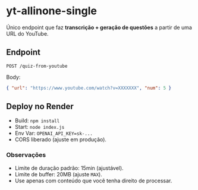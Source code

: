 # yt-allinone-single

Único endpoint que faz **transcrição + geração de questões** a partir de uma URL do YouTube.

## Endpoint
`POST /quiz-from-youtube`

Body:
```json
{ "url": "https://www.youtube.com/watch?v=XXXXXXX", "num": 5 }
```

## Deploy no Render
- Build: `npm install`
- Start: `node index.js`
- Env Var: `OPENAI_API_KEY=sk-...`
- CORS liberado (ajuste em produção).

### Observações
- Limite de duração padrão: 15min (ajustável).
- Limite de buffer: 20MB (ajuste `MAX`).
- Use apenas com conteúdo que você tenha direito de processar.
